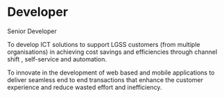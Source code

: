 # Developer

Senior Developer

To develop ICT solutions to support LGSS customers (from multiple organisations) in achieving cost savings and efficiencies through channel shift , self-service and automation.

To innovate in the development of web based and mobile applications to deliver seamless end to end transactions that enhance the customer experience and reduce wasted effort and inefficiency.